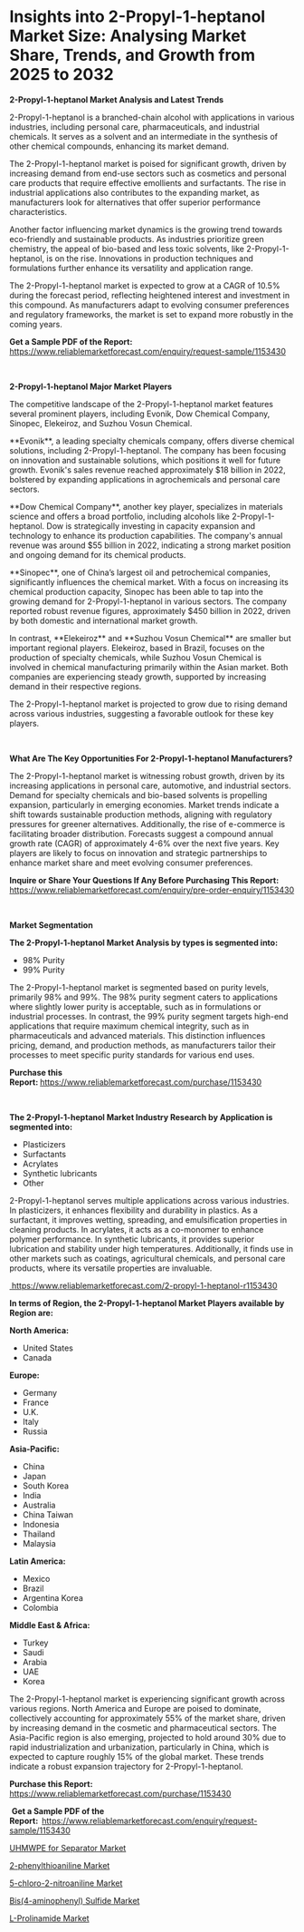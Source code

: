 <p><h1>Insights into 2-Propyl-1-heptanol Market Size: Analysing Market Share, Trends, and Growth from 2025 to 2032</h1></p><p><strong>2-Propyl-1-heptanol Market Analysis and Latest Trends</strong></p>
<p><p>2-Propyl-1-heptanol is a branched-chain alcohol with applications in various industries, including personal care, pharmaceuticals, and industrial chemicals. It serves as a solvent and an intermediate in the synthesis of other chemical compounds, enhancing its market demand. </p><p>The 2-Propyl-1-heptanol market is poised for significant growth, driven by increasing demand from end-use sectors such as cosmetics and personal care products that require effective emollients and surfactants. The rise in industrial applications also contributes to the expanding market, as manufacturers look for alternatives that offer superior performance characteristics.</p><p>Another factor influencing market dynamics is the growing trend towards eco-friendly and sustainable products. As industries prioritize green chemistry, the appeal of bio-based and less toxic solvents, like 2-Propyl-1-heptanol, is on the rise. Innovations in production techniques and formulations further enhance its versatility and application range.</p><p>The 2-Propyl-1-heptanol market is expected to grow at a CAGR of 10.5% during the forecast period, reflecting heightened interest and investment in this compound. As manufacturers adapt to evolving consumer preferences and regulatory frameworks, the market is set to expand more robustly in the coming years.</p></p>
<p><strong>Get a Sample PDF of the Report:&nbsp;</strong> <a href="https://www.reliablemarketforecast.com/enquiry/request-sample/1153430?utm_campaign=1080&utm_medium=2&utm_source=Github&utm_content=ia&utm_term=04042025&utm_id=2-propyl-1-heptanol">https://www.reliablemarketforecast.com/enquiry/request-sample/1153430</a></p>
<p>&nbsp;</p>
<p><strong>2-Propyl-1-heptanol Major Market Players</strong></p>
<p><p>The competitive landscape of the 2-Propyl-1-heptanol market features several prominent players, including Evonik, Dow Chemical Company, Sinopec, Elekeiroz, and Suzhou Vosun Chemical. </p><p>**Evonik**, a leading specialty chemicals company, offers diverse chemical solutions, including 2-Propyl-1-heptanol. The company has been focusing on innovation and sustainable solutions, which positions it well for future growth. Evonik's sales revenue reached approximately $18 billion in 2022, bolstered by expanding applications in agrochemicals and personal care sectors.</p><p>**Dow Chemical Company**, another key player, specializes in materials science and offers a broad portfolio, including alcohols like 2-Propyl-1-heptanol. Dow is strategically investing in capacity expansion and technology to enhance its production capabilities. The company's annual revenue was around $55 billion in 2022, indicating a strong market position and ongoing demand for its chemical products.</p><p>**Sinopec**, one of China’s largest oil and petrochemical companies, significantly influences the chemical market. With a focus on increasing its chemical production capacity, Sinopec has been able to tap into the growing demand for 2-Propyl-1-heptanol in various sectors. The company reported robust revenue figures, approximately $450 billion in 2022, driven by both domestic and international market growth.</p><p>In contrast, **Elekeiroz** and **Suzhou Vosun Chemical** are smaller but important regional players. Elekeiroz, based in Brazil, focuses on the production of specialty chemicals, while Suzhou Vosun Chemical is involved in chemical manufacturing primarily within the Asian market. Both companies are experiencing steady growth, supported by increasing demand in their respective regions.</p><p>The 2-Propyl-1-heptanol market is projected to grow due to rising demand across various industries, suggesting a favorable outlook for these key players.</p></p>
<p>&nbsp;</p>
<p><strong>What Are The Key Opportunities For 2-Propyl-1-heptanol Manufacturers?</strong></p>
<p><p>The 2-Propyl-1-heptanol market is witnessing robust growth, driven by its increasing applications in personal care, automotive, and industrial sectors. Demand for specialty chemicals and bio-based solvents is propelling expansion, particularly in emerging economies. Market trends indicate a shift towards sustainable production methods, aligning with regulatory pressures for greener alternatives. Additionally, the rise of e-commerce is facilitating broader distribution. Forecasts suggest a compound annual growth rate (CAGR) of approximately 4-6% over the next five years. Key players are likely to focus on innovation and strategic partnerships to enhance market share and meet evolving consumer preferences.</p></p>
<p><strong>Inquire or Share Your Questions If Any Before Purchasing This Report:</strong> <a href="https://www.reliablemarketforecast.com/enquiry/pre-order-enquiry/1153430?utm_campaign=1080&utm_medium=2&utm_source=Github&utm_content=ia&utm_term=04042025&utm_id=2-propyl-1-heptanol">https://www.reliablemarketforecast.com/enquiry/pre-order-enquiry/1153430</a></p>
<p>&nbsp;</p>
<p><strong>Market Segmentation</strong></p>
<p><strong>The 2-Propyl-1-heptanol Market Analysis by types is segmented into:</strong></p>
<p><ul><li>98% Purity</li><li>99% Purity</li></ul></p>
<p><p>The 2-Propyl-1-heptanol market is segmented based on purity levels, primarily 98% and 99%. The 98% purity segment caters to applications where slightly lower purity is acceptable, such as in formulations or industrial processes. In contrast, the 99% purity segment targets high-end applications that require maximum chemical integrity, such as in pharmaceuticals and advanced materials. This distinction influences pricing, demand, and production methods, as manufacturers tailor their processes to meet specific purity standards for various end uses.</p></p>
<p><strong>Purchase this Report:&nbsp;</strong><a href="https://www.reliablemarketforecast.com/purchase/1153430?utm_campaign=1080&utm_medium=2&utm_source=Github&utm_content=ia&utm_term=04042025&utm_id=2-propyl-1-heptanol">https://www.reliablemarketforecast.com/purchase/1153430</a></p>
<p>&nbsp;</p>
<p><strong>The 2-Propyl-1-heptanol Market Industry Research by Application is segmented into:</strong></p>
<p><ul><li>Plasticizers</li><li>Surfactants</li><li>Acrylates</li><li>Synthetic lubricants</li><li>Other</li></ul></p>
<p><p>2-Propyl-1-heptanol serves multiple applications across various industries. In plasticizers, it enhances flexibility and durability in plastics. As a surfactant, it improves wetting, spreading, and emulsification properties in cleaning products. In acrylates, it acts as a co-monomer to enhance polymer performance. In synthetic lubricants, it provides superior lubrication and stability under high temperatures. Additionally, it finds use in other markets such as coatings, agricultural chemicals, and personal care products, where its versatile properties are invaluable.</p></p>
<p><a href="https://www.reliablemarketforecast.com/2-propyl-1-heptanol-r1153430?utm_campaign=1080&utm_medium=2&utm_source=Github&utm_content=ia&utm_term=04042025&utm_id=2-propyl-1-heptanol">&nbsp;https://www.reliablemarketforecast.com/2-propyl-1-heptanol-r1153430</a></p>
<p><strong>In terms of Region, the 2-Propyl-1-heptanol Market Players available by Region are:</strong></p>
<p>
    <p> <strong> North America: </strong>
        <ul>
            <li>United States</li>
            <li>Canada</li>
        </ul>
        </p> 
    <p> <strong> Europe: </strong>
        <ul>
            <li>Germany</li>
            <li>France</li>
            <li>U.K.</li>
            <li>Italy</li>
            <li>Russia</li>
        </ul>
        </p> 
    <p> <strong> Asia-Pacific: </strong>
        <ul>
            <li>China</li>
            <li>Japan</li>
            <li>South Korea</li>
            <li>India</li>
            <li>Australia</li>
            <li>China Taiwan</li>
            <li>Indonesia</li>
            <li>Thailand</li>
            <li>Malaysia</li>
        </ul>
        </p> 
    <p> <strong> Latin America: </strong>
        <ul>
            <li>Mexico</li>
            <li>Brazil</li>
            <li>Argentina Korea</li>
            <li>Colombia</li>
        </ul>
        </p> 
    <p> <strong> Middle East & Africa: </strong>
        <ul>
            <li>Turkey</li>
            <li>Saudi</li>
            <li>Arabia</li>
            <li>UAE</li>
            <li>Korea</li>
        </ul>
    </p>
    </p>
<p><p>The 2-Propyl-1-heptanol market is experiencing significant growth across various regions. North America and Europe are poised to dominate, collectively accounting for approximately 55% of the market share, driven by increasing demand in the cosmetic and pharmaceutical sectors. The Asia-Pacific region is also emerging, projected to hold around 30% due to rapid industrialization and urbanization, particularly in China, which is expected to capture roughly 15% of the global market. These trends indicate a robust expansion trajectory for 2-Propyl-1-heptanol.</p></p>
<p><strong>Purchase this Report: </strong><a href="https://www.reliablemarketforecast.com/purchase/1153430?utm_campaign=1080&utm_medium=2&utm_source=Github&utm_content=ia&utm_term=04042025&utm_id=2-propyl-1-heptanol">https://www.reliablemarketforecast.com/purchase/1153430</a></p>
<p>&nbsp;<strong>Get a Sample PDF of the Report:&nbsp;&nbsp;</strong><a href="https://www.reliablemarketforecast.com/enquiry/request-sample/1153430?utm_campaign=1080&utm_medium=2&utm_source=Github&utm_content=ia&utm_term=04042025&utm_id=2-propyl-1-heptanol">https://www.reliablemarketforecast.com/enquiry/request-sample/1153430</a></p>
<p><strong></strong></p>
<p><p><a href="https://github.com/zalubakoraka/Market-Research-Report-List-1/blob/main/uhmwpe-for-separator-market.md?utm_campaign=1080&utm_medium=2&utm_source=Github&utm_content=ia&utm_term=04042025&utm_id=2-propyl-1-heptanol">UHMWPE for Separator Market</a></p><p><a href="https://github.com/shiahbuyerin/Market-Research-Report-List-1/blob/main/2-phenylthioaniline-market.md?utm_campaign=1080&utm_medium=2&utm_source=Github&utm_content=ia&utm_term=04042025&utm_id=2-propyl-1-heptanol">2-phenylthioaniline Market</a></p><p><a href="https://github.com/fahieraudau9/Market-Research-Report-List-1/blob/main/5-chloro-2-nitroaniline-market.md?utm_campaign=1080&utm_medium=2&utm_source=Github&utm_content=ia&utm_term=04042025&utm_id=2-propyl-1-heptanol">5-chloro-2-nitroaniline Market</a></p><p><a href="https://github.com/yaldotiedegq/Market-Research-Report-List-1/blob/main/bis4-aminophenyl-sulfide-market.md?utm_campaign=1080&utm_medium=2&utm_source=Github&utm_content=ia&utm_term=04042025&utm_id=2-propyl-1-heptanol">Bis(4-aminophenyl) Sulfide Market</a></p><p><a href="https://github.com/maikefelanc3/Market-Research-Report-List-1/blob/main/l-prolinamide-market.md?utm_campaign=1080&utm_medium=2&utm_source=Github&utm_content=ia&utm_term=04042025&utm_id=2-propyl-1-heptanol">L-Prolinamide Market</a></p></p>